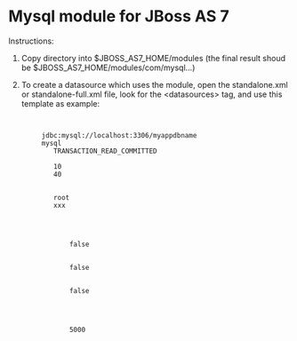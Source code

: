 Mysql module for JBoss AS 7
===========================

Instructions:

1. Copy directory into $JBOSS_AS7_HOME/modules (the final result shoud be $JBOSS_AS7_HOME/modules/com/mysql...)
2. To create a datasource which uses the module, open the standalone.xml or standalone-full.xml file, look for the &lt;datasources&gt; tag, and use this template as example:

    <code>
	<datasource jndi-name="java:jboss/DefaultDS" pool-name="MySQLDefaultDS" enabled="true" jta="true" use-java-context="true">
		<connection-url>jdbc:mysql://localhost:3306/myappdbname</connection-url>
		<driver>mysql</driver>
		   <transaction-isolation>TRANSACTION_READ_COMMITTED</transaction-isolation>
		<pool>
		   <min-pool-size>10</min-pool-size>
		   <max-pool-size>40</max-pool-size>
		</pool>
		<security>
		   <user-name>root</user-name>
		   <password>xxx</password>
		</security>
		<validation>
		   <valid-connection-checker class-name="org.jboss.jca.adapters.jdbc.extensions.mysql.MySQLValidConnectionChecker"/>
		   <validate-on-match>
			   false
		   </validate-on-match>
		   <background-validation>
			   false
		   </background-validation>
		   <use-fast-fail>
			   false
		   </use-fast-fail>
		</validation>
		<timeout>
		   <blocking-timeout-millis>
			   5000
		   </blocking-timeout-millis>
		</timeout>
		</datasource>
		<drivers>
			<driver name="mysql" module="com.mysql.jdbc"/>
		</drivers>
	</datasource>
	</code>
